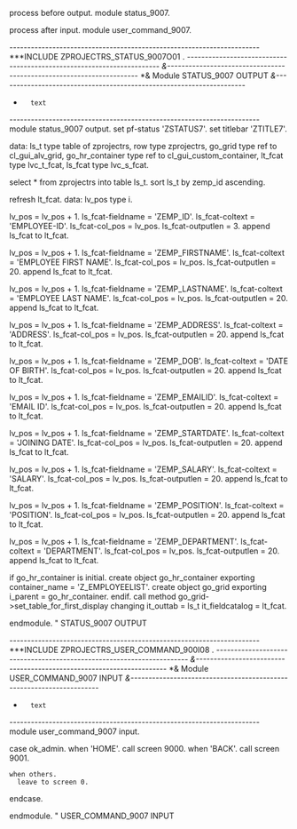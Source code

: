 process before output.
module status_9007.

process after input.
 module user_command_9007.

*----------------------------------------------------------------------*
***INCLUDE ZPROJECTRS_STATUS_9007O01 .
*----------------------------------------------------------------------*
*&---------------------------------------------------------------------*
*&      Module  STATUS_9007  OUTPUT
*&---------------------------------------------------------------------*
*       text
*----------------------------------------------------------------------*
module status_9007 output.
  set pf-status 'ZSTATUS7'.
  set titlebar 'ZTITLE7'.

data: ls_t type table of zprojectrs,
      row type zprojectrs,
      go_grid type ref to cl_gui_alv_grid,
      go_hr_container type ref to cl_gui_custom_container,
      lt_fcat type lvc_t_fcat,
      ls_fcat type lvc_s_fcat.

  select * from zprojectrs into table ls_t.
  sort ls_t by zemp_id ascending.

  refresh lt_fcat.
  data: lv_pos type i.

  lv_pos = lv_pos + 1.
  ls_fcat-fieldname = 'ZEMP_ID'.
  ls_fcat-coltext = 'EMPLOYEE-ID'.
  ls_fcat-col_pos = lv_pos.
  ls_fcat-outputlen = 3.
  append ls_fcat to lt_fcat.

  lv_pos = lv_pos + 1.
  ls_fcat-fieldname = 'ZEMP_FIRSTNAME'.
  ls_fcat-coltext = 'EMPLOYEE FIRST NAME'.
  ls_fcat-col_pos = lv_pos.
  ls_fcat-outputlen = 20.
  append ls_fcat to lt_fcat.

  lv_pos = lv_pos + 1.
  ls_fcat-fieldname = 'ZEMP_LASTNAME'.
  ls_fcat-coltext = 'EMPLOYEE LAST NAME'.
  ls_fcat-col_pos = lv_pos.
  ls_fcat-outputlen = 20.
  append ls_fcat to lt_fcat.

  lv_pos = lv_pos + 1.
  ls_fcat-fieldname = 'ZEMP_ADDRESS'.
  ls_fcat-coltext = 'ADDRESS'.
  ls_fcat-col_pos = lv_pos.
  ls_fcat-outputlen = 20.
  append ls_fcat to lt_fcat.

  lv_pos = lv_pos + 1.
  ls_fcat-fieldname = 'ZEMP_DOB'.
  ls_fcat-coltext = 'DATE OF BIRTH'.
  ls_fcat-col_pos = lv_pos.
  ls_fcat-outputlen = 20.
  append ls_fcat to lt_fcat.

  lv_pos = lv_pos + 1.
  ls_fcat-fieldname = 'ZEMP_EMAILID'.
  ls_fcat-coltext = 'EMAIL ID'.
  ls_fcat-col_pos = lv_pos.
  ls_fcat-outputlen = 20.
  append ls_fcat to lt_fcat.

  lv_pos = lv_pos + 1.
  ls_fcat-fieldname = 'ZEMP_STARTDATE'.
  ls_fcat-coltext = 'JOINING DATE'.
  ls_fcat-col_pos = lv_pos.
  ls_fcat-outputlen = 20.
  append ls_fcat to lt_fcat.


  lv_pos = lv_pos + 1.
  ls_fcat-fieldname = 'ZEMP_SALARY'.
  ls_fcat-coltext = 'SALARY'.
  ls_fcat-col_pos = lv_pos.
  ls_fcat-outputlen = 20.
  append ls_fcat to lt_fcat.

  lv_pos = lv_pos + 1.
  ls_fcat-fieldname = 'ZEMP_POSITION'.
  ls_fcat-coltext = 'POSITION'.
  ls_fcat-col_pos = lv_pos.
  ls_fcat-outputlen = 20.
  append ls_fcat to lt_fcat.

  lv_pos = lv_pos + 1.
  ls_fcat-fieldname = 'ZEMP_DEPARTMENT'.
  ls_fcat-coltext = 'DEPARTMENT'.
  ls_fcat-col_pos = lv_pos.
  ls_fcat-outputlen = 20.
  append ls_fcat to lt_fcat.


  if go_hr_container is initial.
    create object go_hr_container
      exporting
        container_name = 'Z_EMPLOYEELIST'.
    create object go_grid
      exporting
        i_parent = go_hr_container.
  endif.
  call method go_grid->set_table_for_first_display
    changing
      it_outtab       = ls_t
      it_fieldcatalog = lt_fcat.


endmodule.                 " STATUS_9007  OUTPUT

*----------------------------------------------------------------------*
***INCLUDE ZPROJECTRS_USER_COMMAND_900I08 .
*----------------------------------------------------------------------*
*&---------------------------------------------------------------------*
*&      Module  USER_COMMAND_9007  INPUT
*&---------------------------------------------------------------------*
*       text
*----------------------------------------------------------------------*
module user_command_9007 input.

  case ok_admin.
     when 'HOME'.
      call screen 9000.
       when 'BACK'.
      call screen 9001.

    when others.
      leave to screen 0.
  endcase.


endmodule.                 " USER_COMMAND_9007  INPUT



